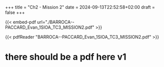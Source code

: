 +++
title = "Ch2 - Mission 2"
date = 2024-09-13T22:52:58+02:00
draft = false
+++

{{< embed-pdf url="./BARROCA--PACCARD_Evan_1SIOA_TC3_MISSION2.pdf" >}}

{{< pdfReader "BARROCA--PACCARD_Evan_1SIOA_TC3_MISSION2.pdf" >}}


# there should be a pdf here v1
